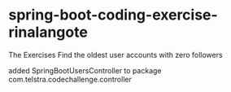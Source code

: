 # spring-boot-coding-exercise-rinalangote

The Exercises Find the oldest user accounts with zero followers 
 
 added SpringBootUsersController to package com.telstra.codechallenge.controller
 
 